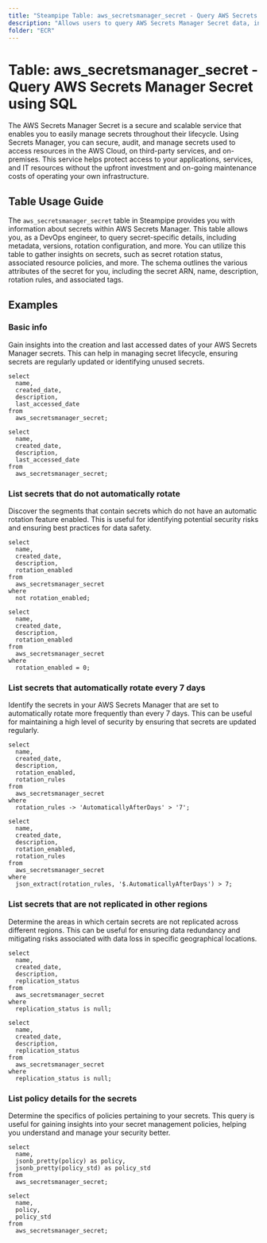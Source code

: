 ```yaml
---
title: "Steampipe Table: aws_secretsmanager_secret - Query AWS Secrets Manager Secret using SQL"
description: "Allows users to query AWS Secrets Manager Secret data, including metadata, versions, rotation configuration, and more."
folder: "ECR"
---
```


# Table: aws_secretsmanager_secret - Query AWS Secrets Manager Secret using SQL

The AWS Secrets Manager Secret is a secure and scalable service that enables you to easily manage secrets throughout their lifecycle. Using Secrets Manager, you can secure, audit, and manage secrets used to access resources in the AWS Cloud, on third-party services, and on-premises. This service helps protect access to your applications, services, and IT resources without the upfront investment and on-going maintenance costs of operating your own infrastructure.

## Table Usage Guide

The `aws_secretsmanager_secret` table in Steampipe provides you with information about secrets within AWS Secrets Manager. This table allows you, as a DevOps engineer, to query secret-specific details, including metadata, versions, rotation configuration, and more. You can utilize this table to gather insights on secrets, such as secret rotation status, associated resource policies, and more. The schema outlines the various attributes of the secret for you, including the secret ARN, name, description, rotation rules, and associated tags.

## Examples

### Basic info
Gain insights into the creation and last accessed dates of your AWS Secrets Manager secrets. This can help in managing secret lifecycle, ensuring secrets are regularly updated or identifying unused secrets.

```sql+postgres
select
  name,
  created_date,
  description,
  last_accessed_date
from
  aws_secretsmanager_secret;
```

```sql+sqlite
select
  name,
  created_date,
  description,
  last_accessed_date
from
  aws_secretsmanager_secret;
```


### List secrets that do not automatically rotate
Discover the segments that contain secrets which do not have an automatic rotation feature enabled. This is useful for identifying potential security risks and ensuring best practices for data safety.

```sql+postgres
select
  name,
  created_date,
  description,
  rotation_enabled
from
  aws_secretsmanager_secret
where
  not rotation_enabled;
```

```sql+sqlite
select
  name,
  created_date,
  description,
  rotation_enabled
from
  aws_secretsmanager_secret
where
  rotation_enabled = 0;
```


### List secrets that automatically rotate every 7 days
Identify the secrets in your AWS Secrets Manager that are set to automatically rotate more frequently than every 7 days. This can be useful for maintaining a high level of security by ensuring that secrets are updated regularly.

```sql+postgres
select
  name,
  created_date,
  description,
  rotation_enabled,
  rotation_rules
from
  aws_secretsmanager_secret
where
  rotation_rules -> 'AutomaticallyAfterDays' > '7';
```

```sql+sqlite
select
  name,
  created_date,
  description,
  rotation_enabled,
  rotation_rules
from
  aws_secretsmanager_secret
where
  json_extract(rotation_rules, '$.AutomaticallyAfterDays') > 7;
```


### List secrets that are not replicated in other regions
Determine the areas in which certain secrets are not replicated across different regions. This can be useful for ensuring data redundancy and mitigating risks associated with data loss in specific geographical locations.

```sql+postgres
select
  name,
  created_date,
  description,
  replication_status
from
  aws_secretsmanager_secret
where
  replication_status is null;
```

```sql+sqlite
select
  name,
  created_date,
  description,
  replication_status
from
  aws_secretsmanager_secret
where
  replication_status is null;
```

### List policy details for the secrets
Determine the specifics of policies pertaining to your secrets. This query is useful for gaining insights into your secret management policies, helping you understand and manage your security better.

```sql+postgres
select
  name,
  jsonb_pretty(policy) as policy,
  jsonb_pretty(policy_std) as policy_std
from
  aws_secretsmanager_secret;
```

```sql+sqlite
select
  name,
  policy,
  policy_std
from
  aws_secretsmanager_secret;
```
